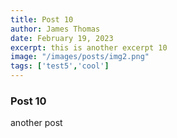 ```yaml
---
title: Post 10
author: James Thomas
date: February 19, 2023
excerpt: this is another excerpt 10
image: "/images/posts/img2.png"
tags: ['test5','cool']
---
```


### Post 10

another post